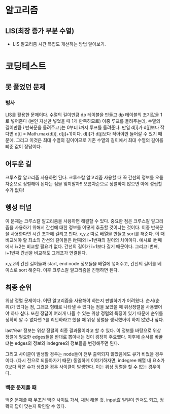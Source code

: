 # 알고리즘

## LIS(최장 증가 부분 수열)

- LIS 알고리즘 시간 복잡도 개선하는 방법 알아보기.

# 코딩테스트

## 못 풀었던 문제

### 병사

LIS를 활용한 문제이다. 수열의 길이만큼 dp 테이블을 만들고 dp 테이블의 초기값을 1로 넣어준다 (본인 자신만 넣었을 때 1개 만족하므로)
이중 루프를 돌려주는데, 수열의 길이만큼 i 반복문을 돌려주고 j는 0부터 i까지 루프를 돌려준다. 만일 d[i]가 d[j]보다 작다면 d[i] = Math.max(d[i], d[j]+1)이다.
d[i]가 d[j]보다 작아야만 들어갈 수 있기 때문에. 그리고 이것은 최대 수열의 길이이므로 기존 수열의 길이에서 최대 수열의 길이를 뺴준 값이 정답이다.

## 어두운 길

크루스칼 알고리즘 사용하면 된다. 크루스칼 알고리즘 사용할 때 꼭 간선의 정보를 오름차순으로 정렬해야 된다는 점을 잊지말자!!
오름차순으로 정렬하지 않으면 아에 성립할 수가 없다!

## 헹성 터널

이 문제는 크루스칼 알고리즘을 사용하면 해결할 수 있다. 중요한 점은 크루스칼 알고리즘을 사용하기 위해서 간선에 대한 정보를 어떻게 추출할 것이냐는 것이다.
이중 반복문을 사용한다면 시간 초과에 걸리고 만다. x,y,z 따로 배열을 만들고 sort를 해준다. 이 때 비교해야 할 최소의 간선의 길이들은 i번째와 i+1번쨰의 길이의 차이이다. 예시로 i번째에서 i+2는 비교할 필요가 없다. 간선의 길이가 i+1보다 길기 때문이다. 그리고 i번째, i+1번째 간선을 비교해도 그래프가 연결된다.

x,y,z의 간선 길이들과 start, end node 정보들을 배열에 넣어주고, 간선의 길이를 베이스로 sort 해준다.
이후 크루스칼 알고리즘을 진행하면 된다.

## 최종 순위

위상 정렬 문제이다. 어떤 알고리즘을 사용해야 하는지 판별하기가 어려웠다. 순서(순위)가 있다는 점, 그래프 형태로 나타낼 수 있다는 점을 보았을 때 위상정렬을 사용했어야 하나 싶다. 또한 정답이 여러개 나올 수 있는 위상 정렬의 특징이 있기 때문에 순위를 정확히 알 수 없다면 ?를 리턴하라고 했을 때 위상 정렬을 생각했어야 하지 않았나 싶다.

lastYear 정보는 위상 정렬의 최종 결과물이라고 할 수 있다. 이 정보를 바탕으로 위상 정렬에 필요한 edges들을 반대로 뽑아내는 것이 굉장히 주요했다.
이후에 순서를 바꿀 떄는 edges의 정보와 indegree의 정보들을 변경해주면 된다.

그리고 사이클이 발생할 경우는 node들이 전부 출력되지 않았음에도 큐가 비었을 경우이다. (다시 전으로 되돌아가기 때문) 동일하게 이야기하자면, indegree 배열 내 요소가 0보다 작은 수가 생겼을 경우 사이클이 발생한다.
이는 위상 정렬을 할 수 없는 경우이다.

### 백준 문제풀 때

백준 문제풀 때 무조건 백준 사이트 가서, 채점 해볼 것. input값 일일이 안쳐도 되고, 정확히 답이 맞는지 확인할 수 있다.

